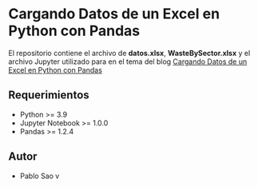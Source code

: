 # Cargando Datos de un Excel en Python con Pandas

El repositorio contiene el archivo de **datos.xlsx**, **WasteBySector.xlsx** y el archivo Jupyter utilizado para en el tema del blog [Cargando Datos de un Excel en Python con Pandas](https://www.solutiondesign.tech/cargando-datos-de-un-excel-en-python-con-pandas/) 

## Requerimientos
* Python >= 3.9 
* Jupyter Notebook >= 1.0.0
* Pandas >= 1.2.4

## Autor
* Pablo Sao
v
